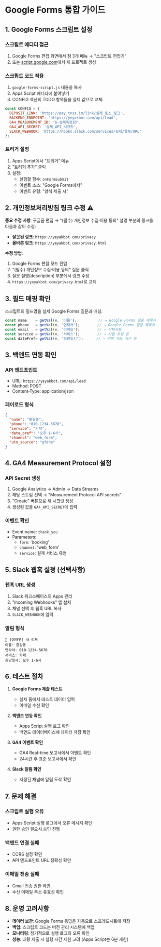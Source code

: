 # Google Forms 통합 가이드

## 1. Google Forms 스크립트 설정

### 스크립트 에디터 접근
1. Google Forms 편집 화면에서 점 3개 메뉴 → "스크립트 편집기"
2. 또는 [script.google.com](https://script.google.com)에서 새 프로젝트 생성

### 스크립트 코드 적용
1. `google-forms-script.js` 내용을 복사
2. Apps Script 에디터에 붙여넣기
3. CONFIG 섹션의 TODO 항목들을 실제 값으로 교체:

```javascript
const CONFIG = {
  DEPOSIT_LINK: 'https://pay.toss.im/link/실제_토스_링크',
  BACKEND_ENDPOINT: 'https://yeyakbot.com/api/lead',
  GA4_MEASUREMENT_ID: 'G-실제측정ID',
  GA4_API_SECRET: '실제_API_시크릿',
  SLACK_WEBHOOK: 'https://hooks.slack.com/services/실제/웹훅/URL'
};
```

### 트리거 설정
1. Apps Script에서 "트리거" 메뉴
2. "트리거 추가" 클릭
3. 설정:
   - 실행할 함수: `onFormSubmit`
   - 이벤트 소스: "Google Forms에서"
   - 이벤트 유형: "양식 제출 시"

## 2. 개인정보처리방침 링크 수정 ⚠️

**중요 수정 사항**: 
구글폼 편집 → "(필수) 개인정보 수집·이용 동의" 설명 부분의 링크를 다음과 같이 수정:

- **잘못된 링크**: `https://yeyakbot.com/privacy`
- **올바른 링크**: `https://yeyakbot.com/privacy.html`

**수정 방법**:
1. Google Forms 편집 모드 진입
2. "(필수) 개인정보 수집·이용 동의" 질문 클릭
3. 질문 설명(description) 부분에서 링크 수정
4. `https://yeyakbot.com/privacy.html`로 교체

## 3. 필드 매핑 확인

스크립트의 필드명을 실제 Google Forms 질문과 매칭:

```javascript
const name    = getVal(v, '이름');          // → Google Forms 질문 제목과 정확히 일치
const phone   = getVal(v, '연락처');        // → Google Forms 질문 제목과 정확히 일치  
const email   = getVal(v, '이메일');        // → 선택사항
const service = getVal(v, '서비스');        // → 사업 유형 등
const datePref= getVal(v, '희망일시');      // → 연락 가능 시간 등
```

## 3. 백엔드 연동 확인

### API 엔드포인트
- URL: `https://yeyakbot.com/api/lead`
- Method: POST
- Content-Type: application/json

### 페이로드 형식
```json
{
  "name": "홍길동",
  "phone": "010-1234-5678", 
  "service": "카페",
  "date_pref": "오후 1-6시",
  "channel": "web_form",
  "utm_source": "gform"
}
```

## 4. GA4 Measurement Protocol 설정

### API Secret 생성
1. Google Analytics → Admin → Data Streams
2. 해당 스트림 선택 → "Measurement Protocol API secrets"
3. "Create" 버튼으로 새 시크릿 생성
4. 생성된 값을 `GA4_API_SECRET`에 입력

### 이벤트 확인
- Event name: `thank_you`
- Parameters:
  - `form`: 'booking'
  - `channel`: 'web_form' 
  - `service`: 실제 서비스 유형

## 5. Slack 웹훅 설정 (선택사항)

### 웹훅 URL 생성
1. Slack 워크스페이스의 Apps 관리
2. "Incoming Webhooks" 앱 설치
3. 채널 선택 후 웹훅 URL 복사
4. `SLACK_WEBHOOK`에 입력

### 알림 형식
```
🎉 [예약봇] 새 리드
이름: 홍길동
연락처: 010-1234-5678
서비스: 카페
희망일시: 오후 1-6시
```

## 6. 테스트 절차

1. **Google Forms 제출 테스트**
   - 실제 폼에서 테스트 데이터 입력
   - 이메일 수신 확인

2. **백엔드 연동 확인**
   - Apps Script 실행 로그 확인
   - 백엔드 데이터베이스에 데이터 저장 확인

3. **GA4 이벤트 확인**
   - GA4 Real-time 보고서에서 이벤트 확인
   - 24시간 후 표준 보고서에서 확인

4. **Slack 알림 확인**
   - 지정된 채널에 알림 도착 확인

## 7. 문제 해결

### 스크립트 실행 오류
- Apps Script 실행 로그에서 오류 메시지 확인
- 권한 승인 필요시 승인 진행

### 백엔드 연결 실패
- CORS 설정 확인
- API 엔드포인트 URL 정확성 확인

### 이메일 전송 실패
- Gmail 전송 권한 확인
- 수신 이메일 주소 유효성 확인

## 8. 운영 고려사항

- **데이터 보관**: Google Forms 응답은 자동으로 스프레드시트에 저장
- **백업**: 스크립트 코드는 버전 관리 시스템에 백업
- **모니터링**: 정기적으로 실행 로그와 오류 확인
- **성능**: 대량 제출 시 실행 시간 제한 고려 (Apps Script는 6분 제한)
